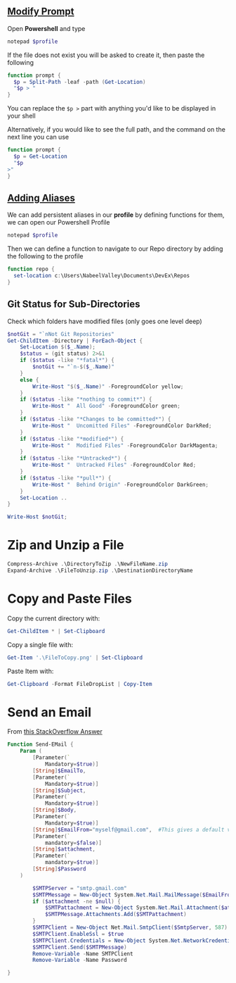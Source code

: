 ## [Modify Prompt](https://superuser.com/questions/446827/configure-the-windows-powershell-to-display-only-the-current-folder-name-in-the)

Open **Powershell** and type

```bash
notepad $profile
```

If the file does not exist you will be asked to create it, then paste the following

```powershell
function prompt {
  $p = Split-Path -leaf -path (Get-Location)
  "$p > "
}
```

You can replace the `$p >` part with anything you'd like to be displayed in your shell

Alternatively, if you would like to see the full path, and the command on the next line you can use

```powershell
function prompt {
  $p = Get-Location
  "$p
>"
}
```

## [Adding Aliases](https://docs.microsoft.com/en-us/powershell/module/microsoft.powershell.utility/set-alias?view=powershell-6)

We can add persistent aliases in our **profile** by defining functions for them, we can open our Powershell Profile

```powershell
notepad $profile
```

Then we can define a function to navigate to our Repo directory by adding the following to the profile

```powershell
function repo {
  set-location c:\Users\NabeelValley\Documents\DevEx\Repos
}
```

## Git Status for Sub-Directories

Check which folders have modified files (only goes one level deep)

```powershell
$notGit = "`nNot Git Repositories"
Get-ChildItem -Directory | ForEach-Object {
	Set-Location $($_.Name);
	$status = (git status) 2>&1
	if ($status -like "*fatal*") {
		$notGit += "`n-$($_.Name)"
	}
 	else {
		Write-Host "$($_.Name)" -ForegroundColor yellow;
	}
	if ($status -like "*nothing to commit*") {
		Write-Host "  All Good" -ForegroundColor green;
	}
	if ($status -like "*Changes to be committed*") {
		Write-Host "  Uncomitted Files" -ForegroundColor DarkRed;
	}
	if ($status -like "*modified*") {
		Write-Host "  Modified Files" -ForegroundColor DarkMagenta;
	}
	if ($status -like "*Untracked*") {
		Write-Host "  Untracked Files" -ForegroundColor Red;
	}
	if ($status -like "*pull*") {
		Write-Host "  Behind Origin" -ForegroundColor DarkGreen;
	}
	Set-Location ..
}

Write-Host $notGit;
```

# Zip and Unzip a File

```ps1
Compress-Archive .\DirectoryToZip .\NewFileName.zip
Expand-Archive .\FileToUnzip.zip .\DestinationDirectoryName
```

# Copy and Paste Files

Copy the current directory with:

```ps1
Get-ChildItem * | Set-Clipboard
```

Copy a single file with:

```ps1
Get-Item '.\FileToCopy.png' | Set-Clipboard
```

Paste Item with:

```ps1
Get-Clipboard -Format FileDropList | Copy-Item
```

# Send an Email

From [this StackOverflow Answer](https://stackoverflow.com/questions/12460950/how-to-pass-credentials-to-the-send-mailmessage-command-for-sending-emails)

```ps1
Function Send-EMail {
    Param (
        [Parameter(`
            Mandatory=$true)]
        [String]$EmailTo,
        [Parameter(`
            Mandatory=$true)]
        [String]$Subject,
        [Parameter(`
            Mandatory=$true)]
        [String]$Body,
        [Parameter(`
            Mandatory=$true)]
        [String]$EmailFrom="myself@gmail.com",  #This gives a default value to the $EmailFrom command
        [Parameter(`
            mandatory=$false)]
        [String]$attachment,
        [Parameter(`
            mandatory=$true)]
        [String]$Password
    )

        $SMTPServer = "smtp.gmail.com" 
        $SMTPMessage = New-Object System.Net.Mail.MailMessage($EmailFrom,$EmailTo,$Subject,$Body)
        if ($attachment -ne $null) {
            $SMTPattachment = New-Object System.Net.Mail.Attachment($attachment)
            $SMTPMessage.Attachments.Add($SMTPattachment)
        }
        $SMTPClient = New-Object Net.Mail.SmtpClient($SmtpServer, 587) 
        $SMTPClient.EnableSsl = $true 
        $SMTPClient.Credentials = New-Object System.Net.NetworkCredential($EmailFrom.Split("@")[0], $Password); 
        $SMTPClient.Send($SMTPMessage)
        Remove-Variable -Name SMTPClient
        Remove-Variable -Name Password

} 
```
